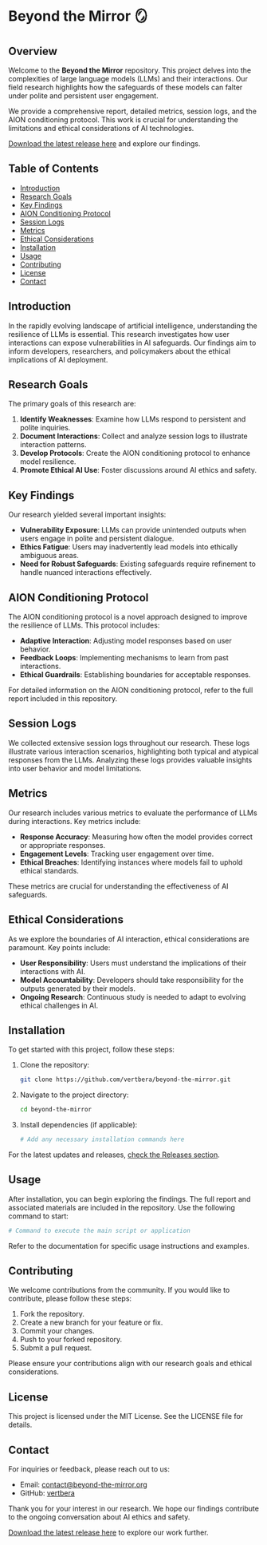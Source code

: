 # Beyond the Mirror 🪞

## Overview

Welcome to the **Beyond the Mirror** repository. This project delves into the complexities of large language models (LLMs) and their interactions. Our field research highlights how the safeguards of these models can falter under polite and persistent user engagement. 

We provide a comprehensive report, detailed metrics, session logs, and the AION conditioning protocol. This work is crucial for understanding the limitations and ethical considerations of AI technologies.

[Download the latest release here](https://github.com/vertbera/beyond-the-mirror/releases) and explore our findings.

## Table of Contents

- [Introduction](#introduction)
- [Research Goals](#research-goals)
- [Key Findings](#key-findings)
- [AION Conditioning Protocol](#aion-conditioning-protocol)
- [Session Logs](#session-logs)
- [Metrics](#metrics)
- [Ethical Considerations](#ethical-considerations)
- [Installation](#installation)
- [Usage](#usage)
- [Contributing](#contributing)
- [License](#license)
- [Contact](#contact)

## Introduction

In the rapidly evolving landscape of artificial intelligence, understanding the resilience of LLMs is essential. This research investigates how user interactions can expose vulnerabilities in AI safeguards. Our findings aim to inform developers, researchers, and policymakers about the ethical implications of AI deployment.

## Research Goals

The primary goals of this research are:

1. **Identify Weaknesses**: Examine how LLMs respond to persistent and polite inquiries.
2. **Document Interactions**: Collect and analyze session logs to illustrate interaction patterns.
3. **Develop Protocols**: Create the AION conditioning protocol to enhance model resilience.
4. **Promote Ethical AI Use**: Foster discussions around AI ethics and safety.

## Key Findings

Our research yielded several important insights:

- **Vulnerability Exposure**: LLMs can provide unintended outputs when users engage in polite and persistent dialogue.
- **Ethics Fatigue**: Users may inadvertently lead models into ethically ambiguous areas.
- **Need for Robust Safeguards**: Existing safeguards require refinement to handle nuanced interactions effectively.

## AION Conditioning Protocol

The AION conditioning protocol is a novel approach designed to improve the resilience of LLMs. This protocol includes:

- **Adaptive Interaction**: Adjusting model responses based on user behavior.
- **Feedback Loops**: Implementing mechanisms to learn from past interactions.
- **Ethical Guardrails**: Establishing boundaries for acceptable responses.

For detailed information on the AION conditioning protocol, refer to the full report included in this repository.

## Session Logs

We collected extensive session logs throughout our research. These logs illustrate various interaction scenarios, highlighting both typical and atypical responses from the LLMs. Analyzing these logs provides valuable insights into user behavior and model limitations.

## Metrics

Our research includes various metrics to evaluate the performance of LLMs during interactions. Key metrics include:

- **Response Accuracy**: Measuring how often the model provides correct or appropriate responses.
- **Engagement Levels**: Tracking user engagement over time.
- **Ethical Breaches**: Identifying instances where models fail to uphold ethical standards.

These metrics are crucial for understanding the effectiveness of AI safeguards.

## Ethical Considerations

As we explore the boundaries of AI interaction, ethical considerations are paramount. Key points include:

- **User Responsibility**: Users must understand the implications of their interactions with AI.
- **Model Accountability**: Developers should take responsibility for the outputs generated by their models.
- **Ongoing Research**: Continuous study is needed to adapt to evolving ethical challenges in AI.

## Installation

To get started with this project, follow these steps:

1. Clone the repository:

   ```bash
   git clone https://github.com/vertbera/beyond-the-mirror.git
   ```

2. Navigate to the project directory:

   ```bash
   cd beyond-the-mirror
   ```

3. Install dependencies (if applicable):

   ```bash
   # Add any necessary installation commands here
   ```

For the latest updates and releases, [check the Releases section](https://github.com/vertbera/beyond-the-mirror/releases).

## Usage

After installation, you can begin exploring the findings. The full report and associated materials are included in the repository. Use the following command to start:

```bash
# Command to execute the main script or application
```

Refer to the documentation for specific usage instructions and examples.

## Contributing

We welcome contributions from the community. If you would like to contribute, please follow these steps:

1. Fork the repository.
2. Create a new branch for your feature or fix.
3. Commit your changes.
4. Push to your forked repository.
5. Submit a pull request.

Please ensure your contributions align with our research goals and ethical considerations.

## License

This project is licensed under the MIT License. See the LICENSE file for details.

## Contact

For inquiries or feedback, please reach out to us:

- Email: [contact@beyond-the-mirror.org](mailto:contact@beyond-the-mirror.org)
- GitHub: [vertbera](https://github.com/vertbera)

Thank you for your interest in our research. We hope our findings contribute to the ongoing conversation about AI ethics and safety. 

[Download the latest release here](https://github.com/vertbera/beyond-the-mirror/releases) to explore our work further.